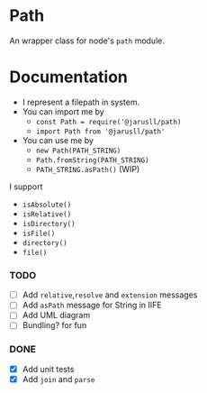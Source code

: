 # Path
An wrapper class for node's `path` module.

# Documentation
- I represent a filepath in system.
- You can import me by 
    - `const Path = require('@jarusll/path)`
    - `import Path from '@jarusll/path'`
- You can use me by
    - `new Path(PATH_STRING)`
    - `Path.fromString(PATH_STRING)`
    - `PATH_STRING.asPath()` (WIP)

I support
- `isAbsolute()`
- `isRelative()`
- `isDirectory()`
- `isFile()`
- `directory()`
- `file()`

### TODO
- [ ] Add `relative`,`resolve` and `extension` messages
- [ ] Add `asPath` message for String in IIFE
- [ ] Add UML diagram
- [ ] Bundling? for fun
### DONE
- [x] Add unit tests
- [x] Add `join` and `parse`